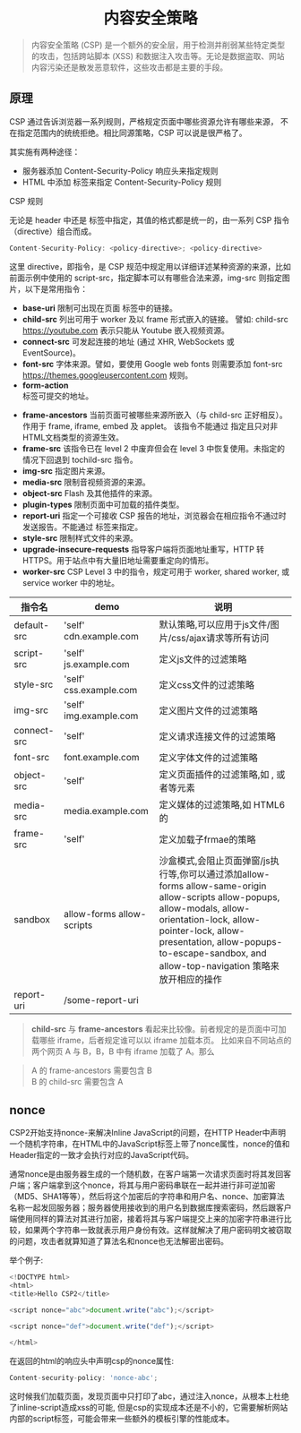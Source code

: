 # <center>内容安全策略</center>

> 内容安全策略   (CSP) 是一个额外的安全层，用于检测并削弱某些特定类型的攻击，包括跨站脚本 (XSS) 和数据注入攻击等。无论是数据盗取、网站内容污染还是散发恶意软件，这些攻击都是主要的手段。


## 原理
CSP 通过告诉浏览器一系列规则，严格规定页面中哪些资源允许有哪些来源， 不在指定范围内的统统拒绝。相比同源策略，CSP 可以说是很严格了。

其实施有两种途径：

- 服务器添加 Content-Security-Policy 响应头来指定规则
- HTML 中添加 标签来指定 Content-Security-Policy 规则

CSP 规则  

无论是 header 中还是 <meta> 标签中指定，其值的格式都是统一的，由一系列 CSP 指令（directive）组合而成。

```js
Content-Security-Policy: <policy-directive>; <policy-directive>
```
这里 directive，即指令，是 CSP 规范中规定用以详细详述某种资源的来源，比如前面示例中使用的 script-src，指定脚本可以有哪些合法来源，img-src 则指定图片，以下是常用指令：

- **base-uri** 限制可出现在页面 <base> 标签中的链接。
- **child-src** 列出可用于 worker 及以 frame 形式嵌入的链接。 譬如: child-src https://youtube.com 表示只能从 Youtube 嵌入视频资源。
- **connect-src** 可发起连接的地址 (通过 XHR, WebSockets 或 EventSource)。
- **font-src** 字体来源。譬如，要使用 Google web fonts 则需要添加 font-src https://themes.googleusercontent.com 规则。
- **form-action** <form> 标签可提交的地址。
- **frame-ancestors** 当前页面可被哪些来源所嵌入（与 child-src 正好相反）。作用于 frame, iframe, embed 及 applet。 该指令不能通过 <meta> 指定且只对非 HTML文档类型的资源生效。
- **frame-src** 该指令已在 level 2 中废弃但会在 level 3 中恢复使用。未指定的情况下回退到 tochild-src 指令。
- **img-src** 指定图片来源。
- **media-src** 限制音视频资源的来源。
- **object-src** Flash 及其他插件的来源。
- **plugin-types** 限制页面中可加载的插件类型。
- **report-uri** 指定一个可接收 CSP 报告的地址，浏览器会在相应指令不通过时发送报告。不能通过 <meta> 标签来指定。
- **style-src** 限制样式文件的来源。
- **upgrade-insecure-requests** 指导客户端将页面地址重写，HTTP 转 HTTPS。用于站点中有大量旧地址需要重定向的情形。
- **worker-src** CSP Level 3 中的指令，规定可用于 worker, shared worker, 或 service worker 中的地址。

| 指令名| demo| 说明 | 
| --- | ---- | ----| 
| default-src | 'self' cdn.example.com | 默认策略,可以应用于js文件/图片/css/ajax请求等所有访问 | 
| script-src | 'self' js.example.com | 定义js文件的过滤策略 | 
| style-src| 'self' css.example.com| 定义css文件的过滤策略| 
| img-src| 'self' img.example.com| 定义图片文件的过滤策略| 
| connect-src| 'self'| 定义请求连接文件的过滤策略| 
| font-src| font.example.com| 定义字体文件的过滤策略| 
| object-src| 'self'| 定义页面插件的过滤策略,如 <object>, <embed> 或者<applet>等元素| 
| media-src| media.example.com| 定义媒体的过滤策略,如 HTML6的 <audio>, <video>等元素| 
| frame-src| 'self'| 定义加载子frmae的策略| 
| sandbox| allow-forms allow-scripts| 沙盒模式,会阻止页面弹窗/js执行等,你可以通过添加allow-forms allow-same-origin allow-scripts allow-popups, allow-modals, allow-orientation-lock, allow-pointer-lock, allow-presentation, allow-popups-to-escape-sandbox, and allow-top-navigation 策略来放开相应的操作| 
| report-uri| /some-report-uri|  | 




> **child-src** 与 **frame-ancestors** 看起来比较像。前者规定的是页面中可加载哪些 iframe，后者规定谁可以以 iframe 加载本页。 比如来自不同站点的两个网页 A 与 B，B，B 中有 iframe 加载了 A。那么

> A 的 frame-ancestors 需要包含 B  
> B 的 child-src 需要包含 A

## nonce

CSP2开始支持nonce-来解决Inline JavaScript的问题，在HTTP Header中声明一个随机字符串，在HTML中的JavaScript标签上带了nonce属性，nonce的值和Header指定的一致才会执行对应的JavaScript代码。

通常nonce是由服务器生成的一个随机数，在客户端第一次请求页面时将其发回客户端；客户端拿到这个nonce，将其与用户密码串联在一起并进行非可逆加密（MD5、SHA1等等），然后将这个加密后的字符串和用户名、nonce、加密算法名称一起发回服务器；服务器使用接收到的用户名到数据库搜索密码，然后跟客户端使用同样的算法对其进行加密，接着将其与客户端提交上来的加密字符串进行比较，如果两个字符串一致就表示用户身份有效。这样就解决了用户密码明文被窃取的问题，攻击者就算知道了算法名和nonce也无法解密出密码。


举个例子:

```js
<!DOCTYPE html>
<html>
<title>Hello CSP2</title>

<script nonce="abc">document.write("abc");</script>

<script nonce="def">document.write("def");</script>

</html>
```
在返回的html的响应头中声明csp的nonce属性:

```js
Content-security-policy: 'nonce-abc';
```
这时候我们加载页面，发现页面中只打印了abc，通过注入nonce，从根本上杜绝了inline-script造成xss的可能, 但是csp的实现成本还是不小的，它需要解析网站内部的script标签，可能会带来一些额外的模板引擎的性能成本。

